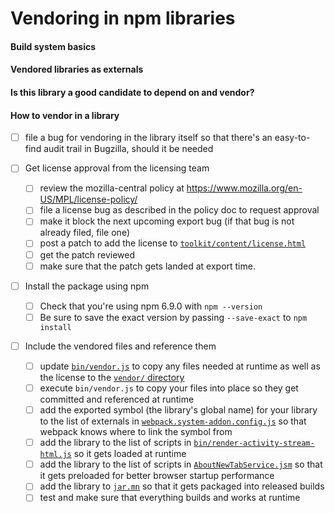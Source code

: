 # Vendoring in npm libraries

#### Build system basics

#### Vendored libraries as externals

#### Is this library a good candidate to depend on and vendor?

#### How to vendor in a library

- [ ] file a bug for vendoring in the library itself so that there's
      an easy-to-find audit trail in Bugzilla, should it be needed

- [ ] Get license approval from the licensing team

  - [ ] review the mozilla-central policy at
        https://www.mozilla.org/en-US/MPL/license-policy/
  - [ ] file a license bug as described in the policy doc to request approval
  - [ ] make it block the next upcoming export bug (if that bug is not already
        filed, file one)
  - [ ] post a patch to add the license to
        [ `toolkit/content/license.html` ](https://searchfox.org/mozilla-central/source/toolkit/content/license.html)
  - [ ] get the patch reviewed
  - [ ] make sure that the patch gets landed at export time.

- [ ] Install the package using npm

  - [ ] Check that you're using npm 6.9.0 with `npm --version`
  - [ ] Be sure to save the exact version by passing `--save-exact` to
        `npm install`

- [ ] Include the vendored files and reference them

  - [ ] update [`bin/vendor.js`](../../bin/vendor.js) to copy any files
        needed at runtime as well as the license to the [`vendor/`
        directory](../../vendor/)
  - [ ] execute `bin/vendor.js` to copy your files into place so they get
        committed and referenced at runtime
  - [ ] add the exported symbol (the library's global name) for your library
        to the list of externals in
        [`webpack.system-addon.config.js`](../../webpack.system-addon.config.js)
        so that webpack knows where to link the symbol from
  - [ ] add the library to the list of scripts in
        [`bin/render-activity-stream-html.js`](../../bin/render-activity-stream-html.js)
        so it gets loaded at runtime
  - [ ] add the library to the list of scripts in
        [`AboutNewTabService.jsm`](../../AboutNewTabService.jsm) so that it gets
        preloaded for better browser startup performance
  - [ ] add the library to [`jar.mn`](../../jar.mn) so that it gets
        packaged into released builds
  - [ ] test and make sure that everything builds and works at runtime
